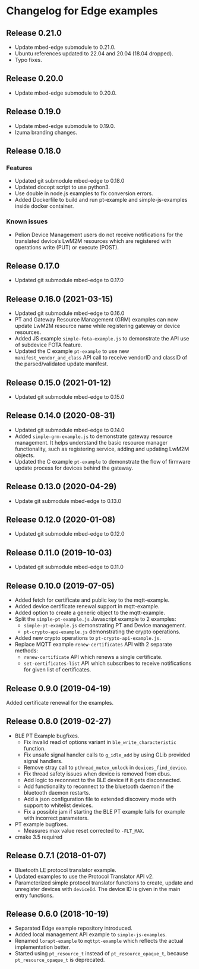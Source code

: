 # Changelog for Edge examples

## Release 0.21.0

* Update mbed-edge submodule to 0.21.0.
* Ubuntu references updated to 22.04 and 20.04 (18.04 dropped).
* Typo fixes.

## Release 0.20.0

* Update mbed-edge submodule to 0.20.0.

## Release 0.19.0

* Update mbed-edge submodule to 0.19.0.
* Izuma branding changes.
## Release 0.18.0

### Features
 * Updated git submodule mbed-edge to 0.18.0
 * Updated docopt script to use python3.
 * Use double in node.js examples to fix conversion errors.
 * Added Dockerfile to build and run pt-example and simple-js-examples inside docker container.

### Known issues
 * Pelion Device Management users do not receive notifications for the translated device’s LwM2M resources which are registered with operations write (PUT) or execute (POST).

## Release 0.17.0
 * Updated git submodule mbed-edge to 0.17.0

## Release 0.16.0 (2021-03-15)
 * Updated git submodule mbed-edge to 0.16.0
 * PT and Gateway Resource Management (GRM) examples can now update LwM2M resource name while registering gateway or device resources.
 * Added JS example `simple-fota-example.js` to demonstrate the API use of subdevice FOTA feature.
 * Updated the C example `pt-example` to use new `manifest_vendor_and_class` API call to receive vendorID and classID of the parsed/validated update manifest.

## Release 0.15.0 (2021-01-12)
 * Updated git submodule mbed-edge to 0.15.0

## Release 0.14.0 (2020-08-31)
 * Updated git submodule mbed-edge to 0.14.0
 * Added `simple-grm-example.js` to demonstrate gateway resource management. It helps understand the basic resource manager functionality, such as registering service, adding and updating LwM2M objects.
 * Updated the C example `pt-example` to demonstrate the flow of firmware update process for devices behind the gateway.

## Release 0.13.0 (2020-04-29)
 * Update git submodule mbed-edge to 0.13.0

## Release 0.12.0 (2020-01-08)
 * Updated git submodule mbed-edge to 0.12.0

## Release 0.11.0 (2019-10-03)
 * Updated git submodule mbed-edge to 0.11.0

## Release 0.10.0 (2019-07-05)
 * Added fetch for certificate and public key to the mqtt-example.
 * Added device certificate renewal support in mqtt-example.
 * Added option to create a generic object to the mqtt-example.
 * Split the `simple-pt-example.js` Javascript example to 2 examples:
   * `simple-pt-example.js` demonstrating PT and Device management.
   * `pt-crypto-api-example.js` demonstrating the crypto operations.
 * Added new crypto operations to `pt-crypto-api-example.js`.
 * Replace MQTT example `renew-certificates` API with 2 separate methods:
   * `renew-certificate` API which renews a single certificate.
   * `set-certificates-list` API which subscribes to receive notifications for given list of certificates.

## Release 0.9.0 (2019-04-19)

Added certificate renewal for the examples.

## Release 0.8.0 (2019-02-27)

 * BLE PT Example bugfixes.
   * Fix invalid read of options variant in `ble_write_characteristic` function.
   * Fix unsafe signal handler calls to `g_idle_add` by using GLib provided signal handlers.
   * Remove stray call to `pthread_mutex_unlock` in `devices_find_device`.
   * Fix thread safety issues when device is removed from dbus.
   * Add logic to reconnect to the BLE device if it gets disconnected.
   * Add functionality to reconnect to the bluetooth daemon if the bluetooth daemon restarts.
   * Add a json configuration file to extended discovery mode with support to whitelist devices.
   * Fix a possible jam if starting the BLE PT example fails for example with incorrect parameters.
 * PT example bugfixes.
   * Measures max value reset corrected to `-FLT_MAX`.
 * cmake 3.5 required

## Release 0.7.1 (2018-01-07)

 * Bluetooth LE protocol translator example.
 * Updated examples to use the Protocol Translator API v2.
 * Parameterized simple protocol translator functions to create, update and unregister devices with `deviceId`. The device ID is given in the main entry functions.

## Release 0.6.0 (2018-10-19)

 * Separated Edge example repository introduced.
 * Added local management API example to `simple-js-examples`.
 * Renamed `lorapt-example` to `mqttpt-example` which reflects the actual
   implementation better.
 * Started using `pt_resource_t` instead of `pt_resource_opaque_t`, because `pt_resource_opaque_t` is deprecated.
